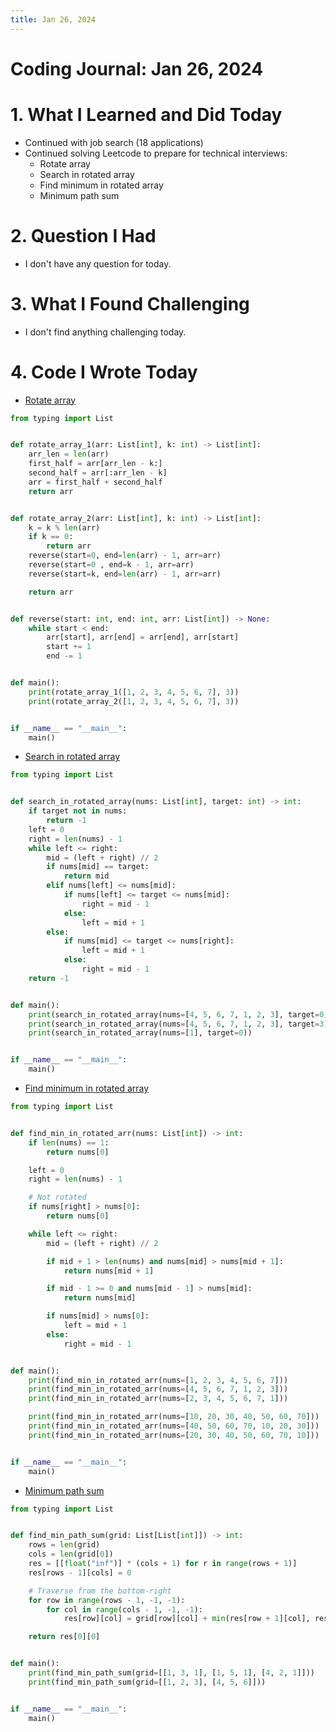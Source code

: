 ```yaml
---
title: Jan 26, 2024
---
```


# Coding Journal: Jan 26, 2024

# 1. What I Learned and Did Today
- Continued with job search (18 applications)
- Continued solving Leetcode to prepare for technical interviews:
    - Rotate array
    - Search in rotated array
    - Find minimum in rotated array
    - Minimum path sum

# 2. Question I Had
- I don't have any question for today.

# 3. What I Found Challenging
- I don't find anything challenging today.

# 4. Code I Wrote Today

- [Rotate array](https://leetcode.com/problems/rotate-array/description/)

```python
from typing import List


def rotate_array_1(arr: List[int], k: int) -> List[int]:
    arr_len = len(arr)
    first_half = arr[arr_len - k:]
    second_half = arr[:arr_len - k]
    arr = first_half + second_half
    return arr


def rotate_array_2(arr: List[int], k: int) -> List[int]:
    k = k % len(arr)
    if k == 0:
        return arr
    reverse(start=0, end=len(arr) - 1, arr=arr)
    reverse(start=0 , end=k - 1, arr=arr)
    reverse(start=k, end=len(arr) - 1, arr=arr)

    return arr


def reverse(start: int, end: int, arr: List[int]) -> None:
    while start < end:
        arr[start], arr[end] = arr[end], arr[start]
        start += 1
        end -= 1


def main():
    print(rotate_array_1([1, 2, 3, 4, 5, 6, 7], 3))
    print(rotate_array_2([1, 2, 3, 4, 5, 6, 7], 3))


if __name__ == "__main__":
    main()

```

- [Search in rotated array](https://leetcode.com/problems/search-in-rotated-sorted-array/description/)

```python
from typing import List


def search_in_rotated_array(nums: List[int], target: int) -> int:
    if target not in nums:
        return -1
    left = 0
    right = len(nums) - 1
    while left <= right:
        mid = (left + right) // 2
        if nums[mid] == target:
            return mid
        elif nums[left] <= nums[mid]:
            if nums[left] <= target <= nums[mid]:
                right = mid - 1
            else:
                left = mid + 1
        else:
            if nums[mid] <= target <= nums[right]:
                left = mid + 1
            else:
                right = mid - 1
    return -1


def main():
    print(search_in_rotated_array(nums=[4, 5, 6, 7, 1, 2, 3], target=0))
    print(search_in_rotated_array(nums=[4, 5, 6, 7, 1, 2, 3], target=3))
    print(search_in_rotated_array(nums=[1], target=0))


if __name__ == "__main__":
    main()
```

- [Find minimum in rotated array](https://leetcode.com/problems/find-minimum-in-rotated-sorted-array/description/)

```python
from typing import List


def find_min_in_rotated_arr(nums: List[int]) -> int:
    if len(nums) == 1:
        return nums[0]

    left = 0
    right = len(nums) - 1

    # Not rotated
    if nums[right] > nums[0]:
        return nums[0]

    while left <= right:
        mid = (left + right) // 2

        if mid + 1 > len(nums) and nums[mid] > nums[mid + 1]:
            return nums[mid + 1]

        if mid - 1 >= 0 and nums[mid - 1] > nums[mid]:
            return nums[mid]

        if nums[mid] > nums[0]:
            left = mid + 1
        else:
            right = mid - 1


def main():
    print(find_min_in_rotated_arr(nums=[1, 2, 3, 4, 5, 6, 7]))
    print(find_min_in_rotated_arr(nums=[4, 5, 6, 7, 1, 2, 3]))
    print(find_min_in_rotated_arr(nums=[2, 3, 4, 5, 6, 7, 1]))

    print(find_min_in_rotated_arr(nums=[10, 20, 30, 40, 50, 60, 70]))
    print(find_min_in_rotated_arr(nums=[40, 50, 60, 70, 10, 20, 30]))
    print(find_min_in_rotated_arr(nums=[20, 30, 40, 50, 60, 70, 10]))


if __name__ == "__main__":
    main()
```

- [Minimum path sum](https://leetcode.com/problems/minimum-path-sum/description/)

```python
from typing import List


def find_min_path_sum(grid: List[List[int]]) -> int:
    rows = len(grid)
    cols = len(grid[0])
    res = [[float("inf")] * (cols + 1) for r in range(rows + 1)]
    res[rows - 1][cols] = 0

    # Traverse from the bottom-right
    for row in range(rows - 1, -1, -1):
        for col in range(cols - 1, -1, -1):
            res[row][col] = grid[row][col] + min(res[row + 1][col], res[row][col + 1])

    return res[0][0]


def main():
    print(find_min_path_sum(grid=[[1, 3, 1], [1, 5, 1], [4, 2, 1]]))
    print(find_min_path_sum(grid=[[1, 2, 3], [4, 5, 6]]))


if __name__ == "__main__":
    main()
```
